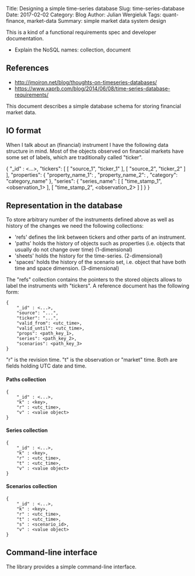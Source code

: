 Title: Designing a simple time-series database
Slug: time-series-database
Date: 2017-02-02
Category: Blog
Author: Julian Wergieluk
Tags: quant-finance, market-data
Summary: simple market data system design

This is a kind of a functional requirements spec and developer documentation.

* Explain the NoSQL names: collection, document

## References

* http://jmoiron.net/blog/thoughts-on-timeseries-databases/
* https://www.xaprb.com/blog/2014/06/08/time-series-database-requirements/



This document describes a simple database schema for storing financial market
data. 


## IO format

When I talk about an (financial) instrument I have the following data structure in mind. 
Most of the objects observed on financial markets have some set of labels, which are
traditionally called "ticker". 



  {
    "_id" : <...>,
    "tickers": [
      [ "source_1", "ticker_1" ],
      [ "source_2", "ticker_2" ]
    ],
    "properties": {
      "property_name_1": <value1>,
      "property_name_2": <value2>,
      "category": "category_name"
    },
    "series": {
      "series_name": [
        [ "time_stamp_1", <observation_1> ],
        [ "time_stamp_2", <observation_2> ]
      ]
    }
  }


## Representation in the database

To store arbitrary number of the instruments defined above as well as history of the
changes we need the following collections: 

* 'refs' defines the link between tickers and other parts of an instrument.
* 'paths' holds the history of objects such as properties (i.e. objects that
  usually do not change over time) (1-dimensional)
* 'sheets' holds the history for the time-series. (2-dimensional)
* 'spaces' holds the history of the scenario set, i.e. object that have both
  time and space dimension. (3-dimensional)

The "refs" collection contains the pointers to the stored objects allows to label
the instruments with "tickers". A reference document has the following form:

    {
        "_id" : <...>,
        "source": "...",
        "ticker": "...",
        "valid_from": <utc_time>,
        "valid_until": <utc_time>,
        "props": <path_key_1>,
        "series": <path_key_2>,
        "scenarios": <path_key_3>    
    }

"r" is the revision time. "t" is the observation or "market" time. Both are fields holding UTC date and time.

#### Paths collection

    {
        "_id" : <...>,
        "k" : <key>,
        "r" : <utc_time>,
        "v" : <value object>
    }

#### Series collection

    {
        "_id" : <...>,
        "k" : <key>,
        "r" : <utc_time>,
        "t" : <utc_time>,
        "v" : <value object>
    }

#### Scenarios collection

    {
        "_id" : <...>,
        "k" : <key>,
        "r" : <utc_time>,
        "t" : <utc_time>,
        "s" : <scenario_id>,
        "v" : <value object>
    }



## Command-line interface

The library provides a simple command-line interface. 





